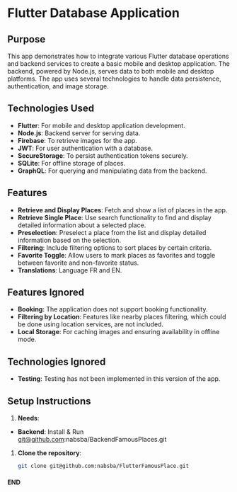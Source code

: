 # Flutter Database Application

## Purpose
This app demonstrates how to integrate various Flutter database operations and backend services to create a basic mobile and desktop application. The backend, powered by Node.js, serves data to both mobile and desktop platforms. The app uses several technologies to handle data persistence, authentication, and image storage.

## Technologies Used
- **Flutter**: For mobile and desktop application development.
- **Node.js**: Backend server for serving data.
- **Firebase**: To retrieve images for the app.
- **JWT**: For user authentication with a database.
- **SecureStorage**: To persist authentication tokens securely.
- **SQLite**: For offline storage of places.
- **GraphQL**: For querying and manipulating data from the backend.


## Features
- **Retrieve and Display Places**: Fetch and show a list of places in the app.
- **Retrieve Single Place**: Use search functionality to find and display detailed information about a selected place.
- **Preselection**: Preselect a place from the list and display detailed information based on the selection.
- **Filtering**: Include filtering options to sort places by certain criteria.
- **Favorite Toggle**: Allow users to mark places as favorites and toggle between favorite and non-favorite status.
- **Translations**: Language FR and EN.

## Features Ignored
- **Booking**: The application does not support booking functionality.
- **Filtering by Location**: Features like nearby places filtering, which could be done using location services, are not included.
- **Local Storage**: For caching images and ensuring availability in offline mode.

## Technologies Ignored
- **Testing**: Testing has not been implemented in this version of the app.

## Setup Instructions


1. **Needs**:
- **Backend**: Install & Run git@github.com:nabsba/BackendFamousPlaces.git
1. **Clone the repository**:
   ```bash
   git clone git@github.com:nabsba/FlutterFamousPlace.git


#### END